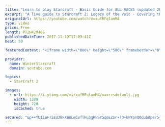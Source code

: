 ```yaml
---
title: "Learn to play Starcraft - Basic Guide for ALL RACES (updated 2017)"
excerpt: "A live guide to Starcraft 2: Legacy of the Void - Covering the basics and build orders for all of the races, and covering the important decisions to be made early in the game.  Not a step by step guide but a demonstration once you have the very basics of the units and races!"
originalUrl: https://youtube.com/watch?v=xufRFqlamM4
type: video
price: Free
length: PT2H42M46S
publishedDateTime: 2017-11-19T17:09:41Z
heat: 50

featuredContent: "<iframe width=\"800\" height=\"500\" frameborder=\"0\" src=\"https://www.youtube.com/embed/xufRFqlamM4\" allow=\"accelerometer; autoplay; encrypted-media; gyroscope; picture-in-picture\" allowfullscreen></iframe>"

provider:
  name: WinterStarcraft
  domain: youtube.com

topics:
  - StarCraft 2

images:
  - url: https://i.ytimg.com/vi/xufRFqlamM4/maxresdefault.jpg
    width: 1280
    height: 720
    isCached: true

secured: "Ep++YU1iuFTiEU3GFXB0LeCuflHubgHwSY5q0EZbr+7O+UHYpnQ0dub8p875yJuNvz/K2AFbCUN81+8Nrp3mIw/+0PEE2AJ93PDyan9CzNK0F8yHZvOnzkIYytwZHGeLaMl7vo9Fjn4xVk+mKJmy0DCwGTPwz9M48hyONckbHCAWhjsV1fJOHL+IdnewntXOfrLwnuU5wxqP2WUTZ5QkaniBJthGjetTFOJmM/LFahKgTzS8QOpxDDMG2nusVwj95Yd56lD7LYtaNveAxLJqmOEvOIrWx+1b/rEUEk2U25xiSyrhCnEIVJ9jEvh1aE+zeuwPmBtaT9Jm8HRb2GrYr5aDh9q9jcFKtQgtZCCghOtt/b8Bb4rdjZj074N1RmHHLOjKtIhySOdMhd5Yyq16K3JhmaSU4eLF0AP9mqBya5pQkD33Fqvw3ljGHmt5Hprs;dK1rvCahR7uNowwNDBHCxg=="
---
```



